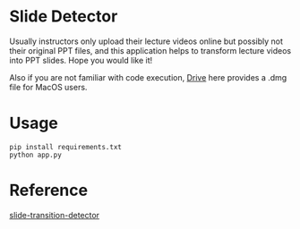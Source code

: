 # Slide Detector

Usually instructors only upload their lecture videos online but possibly not their original PPT files, and this application helps to transform lecture videos into PPT slides. Hope you would like it!

Also if you are not familiar with code execution, [Drive](https://drive.google.com/drive/folders/10TZ7bD07nOKC8GSoc_x7Di2dTThquMer?usp=sharing) here provides a .dmg file for MacOS users.

# Usage
```
pip install requirements.txt
python app.py
```

# Reference
[slide-transition-detector](https://github.com/renebrandel/slide-transition-detector)
